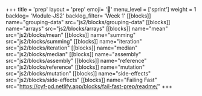 +++
title = 'prep'
layout = 'prep'
emoji= '📝'
menu_level = ['sprint']
weight = 1
backlog= 'Module-JS2'
backlog_filter= 'Week 1'
[[blocks]]
name="grouping-data"
src="js2/blocks/grouping-data"
[[blocks]]
name="arrays"
src="js2/blocks/arrays"
[[blocks]]
name="mean"
src="js2/blocks/mean"
[[blocks]]
name="summing"
src="js2/blocks/summing"
[[blocks]]
name="iteration"
src="js2/blocks/iteration"
[[blocks]]
name="median"
src="js2/blocks/median"
[[blocks]]
name="assembly"
src="js2/blocks/assembly"
[[blocks]]
name="reference"
src="js2/blocks/reference"
[[blocks]]
name="mutation"
src="js2/blocks/mutation"
[[blocks]]
name="side-effects"
src="js2/blocks/side-effects"
[[blocks]]
name="Failing Fast"
src="https://cyf-pd.netlify.app/blocks/fail-fast-prep/readme/"
+++
